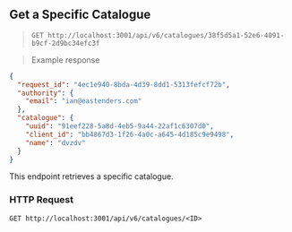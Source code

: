 ## Get a Specific Catalogue

> `GET http://localhost:3001/api/v6/catalogues/38f5d5a1-52e6-4091-b9cf-2d9bc34efc3f`

> Example response

```json
{
  "request_id": "4ec1e940-8bda-4d39-8dd1-5313fefcf72b",
  "authority": {
    "email": "ian@eastenders.com"
  },
  "catalogue": {
    "uuid": "91eef228-5a8d-4eb5-9a44-22af1c6307d0",
    "client_id": "bb4867d3-1f26-4a0c-a645-4d185c9e9498",
    "name": "dvzdv"
  }
}
```

This endpoint retrieves a specific catalogue.

### HTTP Request

`GET http://localhost:3001/api/v6/catalogues/<ID>`
